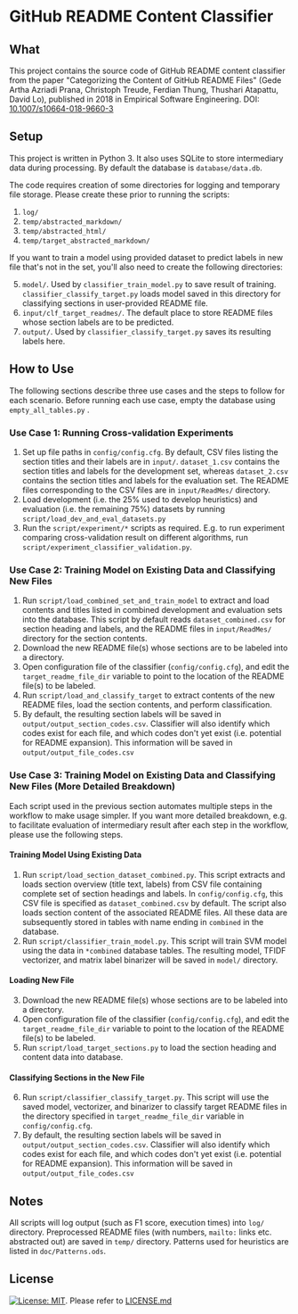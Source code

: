 # GitHub README Content Classifier

## What
This project contains the source code of GitHub README content classifier from the paper "Categorizing the Content of GitHub README Files" (Gede Artha Azriadi Prana, Christoph Treude, Ferdian Thung, Thushari Atapattu, David Lo), published in 2018 in Empirical Software Engineering. DOI: [10.1007/s10664-018-9660-3](https://link.springer.com/article/10.1007%2Fs10664-018-9660-3)

## Setup
This project is written in Python 3. It also uses SQLite to store intermediary data during processing. By default the database is  `database/data.db`.

The code requires creation of some directories for logging and temporary file storage. Please create these prior to running the scripts:
1. `log/`
2. `temp/abstracted_markdown/`
3. `temp/abstracted_html/`
4. `temp/target_abstracted_markdown/`

If you want to train a model using provided dataset to predict labels in new file that's not in the set, you'll also need to create the following directories:

5. `model/`. Used by `classifier_train_model.py` to save result of training. `classifier_classify_target.py` loads model saved in this directory for classifying sections in user-provided README file.
6. `input/clf_target_readmes/`. The default place to store README files whose section labels are to be predicted.
7. `output/`. Used by `classifier_classify_target.py` saves its resulting labels here.

## How to Use
The following sections describe three use cases and the steps to follow for each scenario. Before running each use case, empty the database using `empty_all_tables.py` .

### Use Case 1: Running Cross-validation Experiments
1. Set up file paths in `config/config.cfg`. By default, CSV files listing the section titles and their labels are in `input/`. `dataset_1.csv` contains the section titles and labels for the development set, whereas `dataset_2.csv` contains the section titles and labels for the evaluation set. The README files corresponding to the CSV files are in `input/ReadMes/` directory.
2. Load development (i.e. the 25% used to develop heuristics) and evaluation (i.e. the remaining 75%) datasets by running `script/load_dev_and_eval_datasets.py`
3. Run the `script/experiment/*` scripts as required. E.g. to run experiment comparing cross-validation result on different algorithms, run `script/experiment_classifier_validation.py`. 

### Use Case 2: Training Model on Existing Data and Classifying New Files
1. Run `script/load_combined_set_and_train_model` to extract and load contents and titles listed in combined development and evaluation sets into the database. This script by default reads `dataset_combined.csv` for section heading and labels, and the README files in `input/ReadMes/` directory for the section contents. 
2. Download the new README file(s) whose sections are to be labeled into a directory.
3. Open configuration file of the classifier (`config/config.cfg`), and edit the `target_readme_file_dir` variable to point to the location of the README file(s) to be labeled.
4. Run `script/load_and_classify_target` to extract contents of the new README files, load the section contents, and perform classification.
5. By default, the resulting section labels will be saved in `output/output_section_codes.csv`. Classifier will also identify which codes exist for each file, and which codes don't yet exist (i.e. potential for README expansion). This information will be saved in `output/output_file_codes.csv`

### Use Case 3: Training Model on Existing Data and Classifying New Files (More Detailed Breakdown)
Each script used in the previous section automates multiple steps in the workflow to make usage simpler. If you want more detailed breakdown, e.g. to facilitate evaluation of intermediary result after each step in the workflow, please use the following steps.

#### Training Model Using Existing Data
1. Run `script/load_section_dataset_combined.py`. This script extracts and loads section overview (title text, labels) from CSV file containing complete set of section headings and labels. In `config/config.cfg`, this CSV file is specified as `dataset_combined.csv` by default. The script also loads section content of the associated README files. All these data are subsequently stored in tables with name ending in `combined` in the database.
2. Run `script/classifier_train_model.py`. This script will train SVM model using the data in `*combined` database tables. The resulting model, TFIDF vectorizer, and matrix label binarizer will be saved in `model/` directory.
#### Loading New File
3. Download the new README file(s) whose sections are to be labeled into a directory.
4. Open configuration file of the classifier (`config/config.cfg`), and edit the `target_readme_file_dir` variable to point to the location of the README file(s) to be labeled.
5. Run `script/load_target_sections.py` to load the section heading and content data into database.
#### Classifying Sections in the New File
6. Run `script/classifier_classify_target.py`. This script will use the saved model, vectorizer, and binarizer to classify target README files in the directory specified in `target_readme_file_dir` variable in `config/config.cfg`. 
7. By default, the resulting section labels will be saved in `output/output_section_codes.csv`. Classifier will also identify which codes exist for each file, and which codes don't yet exist (i.e. potential for README expansion). This information will be saved in `output/output_file_codes.csv`

## Notes
All scripts will log output (such as F1 score, execution times) into `log/` directory. Preprocessed README files (with numbers, `mailto:` links etc. abstracted out) are saved in `temp/` directory. Patterns used for heuristics are listed in `doc/Patterns.ods`.

## License
[![License: MIT](https://img.shields.io/badge/License-MIT-yellow.svg)](https://opensource.org/licenses/MIT). Please refer to [LICENSE.md](LICENSE.md)
